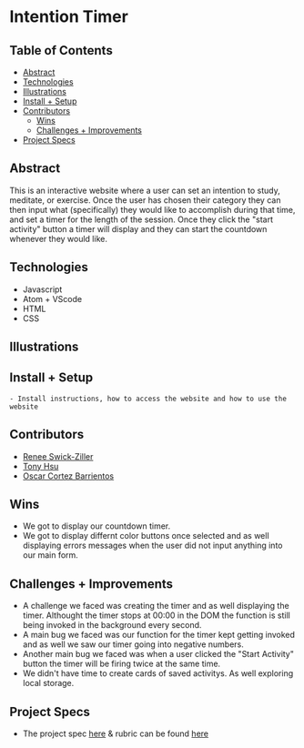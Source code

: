 # Intention Timer



## Table of Contents
  - [Abstract](#abstract)
  - [Technologies](#technologies)
  - [Illustrations](#illustrations)
  - [Install + Setup](#set-up)
  - [Contributors](#contributors)
	- [Wins](#wins)
	- [Challenges + Improvements](#challenges-+-Improvements)
  - [Project Specs](#project-specs)

## Abstract
This is an interactive website where a user can set an intention to study, meditate, or exercise. 
Once the user has chosen their category they can then input what (specifically) they would like to accomplish during that time, and set a timer for the length of the session. Once they click the "start activity" button a timer will display and they can start the countdown whenever they would like.

## Technologies
  - Javascript
  - Atom + VScode
  - HTML 
  - CSS



## Illustrations

<!-- Pictures go here  -->


## Install + Setup
	- Install instructions, how to access the website and how to use the website



## Contributors
  - [Renee Swick-Ziller](https://github.com/reneeswick)
  - [Tony Hsu](https://github.com/tonydhsu)
  - [Oscar Cortez Barrientos](https://github.com/oacortez)

## Wins
- We got to display our countdown timer.
- We got to display differnt color buttons once selected and as well displaying errors messages when the user did not input anything into our main form.

## Challenges + Improvements
- A challenge we faced was creating the timer and as well displaying the timer. Althought the timer stops at 00:00 in the DOM the function is still being invoked in the background every second.
- A main bug we faced was our function for the timer kept getting invoked and as well we saw our timer going into negative numbers.
- Another main bug we faced was when a user clicked the "Start Activity" button the timer will be firing twice at the same time.
- We didn't have time to create cards of saved activitys. As well exploring local storage.


## Project Specs
  - The project spec [here]() & rubric can be found [here](https://frontend.turing.edu/projects/module-1/intention-timer-group.html)
